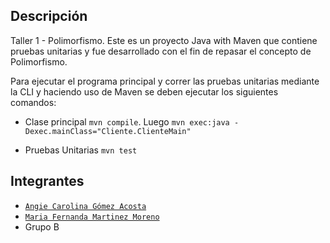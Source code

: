 ## Descripción

Taller 1 - Polimorfismo. Este es un proyecto Java with Maven que contiene pruebas unitarias
y fue desarrollado con el fin de repasar el concepto de Polimorfismo. 

Para ejecutar el programa principal y correr las pruebas unitarias
mediante la CLI y haciendo uso de Maven se deben ejecutar los siguientes comandos:

- Clase principal
`mvn compile`. Luego `mvn exec:java -Dexec.mainClass="Cliente.ClienteMain"`

- Pruebas Unitarias
`mvn test`

## Integrantes
- [`Angie Carolina Gómez Acosta`](https://github.com/angiecgomez) 
- [`Maria Fernanda Martinez Moreno`](https://github.com/Fernanda-Martinez)
- Grupo B
